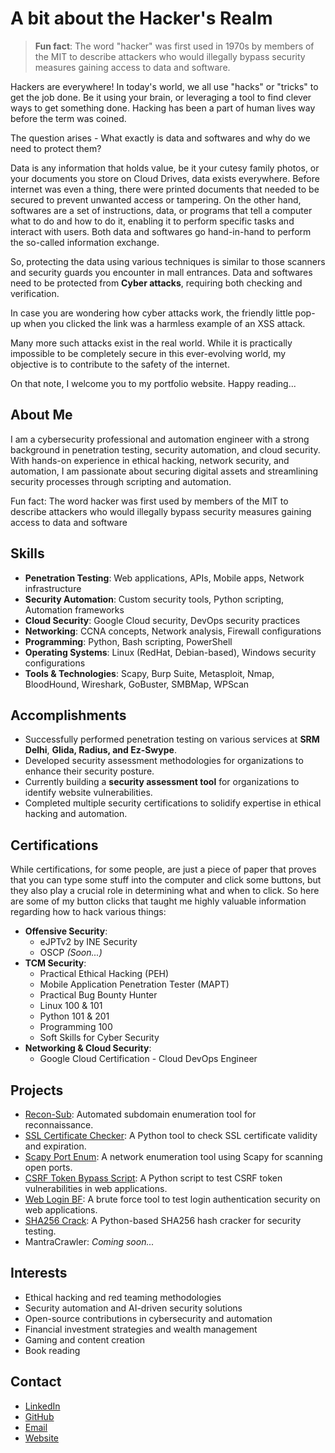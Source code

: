 # A bit about the Hacker's Realm

> **Fun fact**: The word "hacker" was first used in 1970s by members of the MIT to describe attackers who would illegally bypass security measures gaining access to data and software.

Hackers are everywhere! In today's world, we all use "hacks" or "tricks" to get the job done. Be it using your brain, or leveraging a tool to find clever ways to get something done. Hacking has been a part of human lives way before the term was coined.

The question arises - What exactly is data and softwares and why do we need to protect them?

Data is any information that holds value, be it your cutesy family photos, or your documents you store on Cloud Drives, data exists everywhere. Before internet was even a thing, there were printed documents that needed to be secured to prevent unwanted access or tampering. On the other hand, softwares are a set of instructions, data, or programs that tell a computer what to do and how to do it, enabling it to perform specific tasks and interact with users. Both data and softwares go hand-in-hand to perform the so-called information exchange. 

So, protecting the data using various techniques is similar to those scanners and security guards you encounter in mall entrances. Data and softwares need to be protected from **Cyber attacks**, requiring both checking and verification.

In case you are wondering how cyber attacks work, the friendly little pop-up when you clicked the link was a harmless example of an XSS attack.

Many more such attacks exist in the real world. While it is practically impossible to be completely secure in this ever-evolving world, my objective is to contribute to the safety of the internet.

On that note, I welcome you to my portfolio website. Happy reading...

## About Me
I am a cybersecurity professional and automation engineer with a strong background in penetration testing, security automation, and cloud security. With hands-on experience in ethical hacking, network security, and automation, I am passionate about securing digital assets and streamlining security processes through scripting and automation. 

Fun fact: The word hacker was first used by members of the MIT to describe attackers who would illegally bypass security measures gaining access to data and software

## Skills
- **Penetration Testing**: Web applications, APIs, Mobile apps, Network infrastructure
- **Security Automation**: Custom security tools, Python scripting, Automation frameworks
- **Cloud Security**: Google Cloud security, DevOps security practices
- **Networking**: CCNA concepts, Network analysis, Firewall configurations
- **Programming**: Python, Bash scripting, PowerShell
- **Operating Systems**: Linux (RedHat, Debian-based), Windows security configurations
- **Tools & Technologies**: Scapy, Burp Suite, Metasploit, Nmap, BloodHound, Wireshark, GoBuster, SMBMap, WPScan

## Accomplishments
- Successfully performed penetration testing on various services at **SRM Delhi**, **Glida, Radius, and Ez-Swype**.
- Developed security assessment methodologies for organizations to enhance their security posture.
- Currently building a **security assessment tool** for organizations to identify website vulnerabilities.
- Completed multiple security certifications to solidify expertise in ethical hacking and automation.

## Certifications
While certifications, for some people, are just a piece of paper that proves that you can type some stuff into the computer and click some buttons, but they also play a crucial role in determining what and when to click. So here are some of my button clicks that taught me highly valuable information regarding how to hack various things:
- **Offensive Security**:
  - eJPTv2 by INE Security
  - OSCP *(Soon...)*
- **TCM Security**:
  - Practical Ethical Hacking (PEH)
  - Mobile Application Penetration Tester (MAPT)
  - Practical Bug Bounty Hunter
  - Linux 100 & 101
  - Python 101 & 201
  - Programming 100
  - Soft Skills for Cyber Security
- **Networking & Cloud Security**:
  - Google Cloud Certification - Cloud DevOps Engineer
 
## Projects
- [Recon-Sub](https://github.com/mr-abhishek-kumar-singh/recon-sub): Automated subdomain enumeration tool for reconnaissance.
- [SSL Certificate Checker](https://github.com/mr-abhishek-kumar-singh/ssl-certificate-checker): A Python tool to check SSL certificate validity and expiration.
- [Scapy Port Enum](https://github.com/mr-abhishek-kumar-singh/scapy-port-enum): A network enumeration tool using Scapy for scanning open ports.
- [CSRF Token Bypass Script](https://github.com/mr-abhishek-kumar-singh/csrf-token-bypass-script): A Python script to test CSRF token vulnerabilities in web applications.
- [Web Login BF](https://github.com/mr-abhishek-kumar-singh/web-login-bf): A brute force tool to test login authentication security on web applications.
- [SHA256 Crack](https://github.com/mr-abhishek-kumar-singh/sha256-crack): A Python-based SHA256 hash cracker for security testing.
- MantraCrawler: _Coming soon..._

## Interests
- Ethical hacking and red teaming methodologies
- Security automation and AI-driven security solutions
- Open-source contributions in cybersecurity and automation
- Financial investment strategies and wealth management
- Gaming and content creation
- Book reading

## Contact
- [LinkedIn](https://www.linkedin.com/in/mr-abhishek-kumar-singh)
- [GitHub](https://github.com/mr-abhishek-kumar-singh)
- [Email](mailto:abhishekkrsingh.infosec@gmail.com)
- [Website](https://mr-abhishek-kumar-singh.github.io/portfolio/)

<script>alert("Good to have you here! Have a great time ahead :)")</script>
